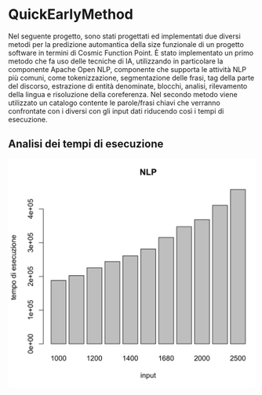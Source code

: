 # QuickEarlyMethod

Nel seguente progetto, sono stati progettati ed implementati due diversi metodi per la predizione automantica della size funzionale di un progetto software in termini di Cosmic Function Point.
È stato implementato un primo metodo che fa uso delle tecniche di IA, utilizzando in particolare la componente Apache Open NLP, componente che supporta le attività NLP più comuni, come tokenizzazione, segmentazione delle frasi, tag della parte del discorso, estrazione di entità denominate, blocchi, analisi, rilevamento della lingua e risoluzione della coreferenza.
Nel secondo metodo viene utilizzato un catalogo contente le parole/frasi chiavi che verranno confrontate con i diversi con gli input dati riducendo così i tempi di esecuzione.

## Analisi dei tempi di esecuzione
![Image description](https://github.com/antoniopizza/QuickEarlyMethod/blob/master/grafici/NLP.png)
